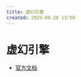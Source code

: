 ```yaml
---
title: 虚幻引擎
created: 2025-08-20 13:59
---
```



<!-- markdownlint-disable MD025 -->

# 虚幻引擎

- [官方文档](https://dev.epicgames.com/documentation/zh-cn/unreal-engine)
